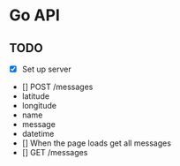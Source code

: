 # Go API

## TODO

* [X] Set up server
* [] POST /messages
* latitude
* longitude
* name
* message
* datetime
* [] When the page loads get all messages
* [] GET /messages